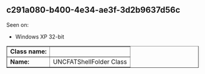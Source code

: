 ## c291a080-b400-4e34-ae3f-3d2b9637d56c

Seen on:
* Windows XP 32-bit

<table border="1" class="docutils">
  <tbody>
    <tr>
      <td><b>Class name:</b></td>
      <td>&nbsp;</td>
    </tr>
    <tr>
      <td><b>Name:</b></td>
      <td>UNCFATShellFolder Class</td>
    </tr>
  </tbody>
</table>

